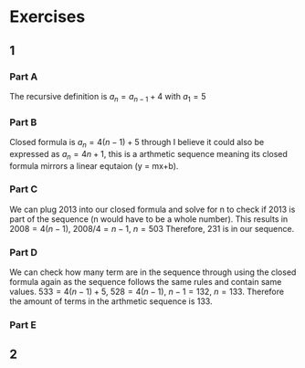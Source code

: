 # Exercises

## 1

### Part A
The recursive definition is $a_n = a_{n-1} + 4$ with $a_1 = 5$

### Part B
Closed formula is $a_n = 4(n - 1) + 5$ through I believe it could also be expressed as $a_n = 4n+1$, this is a arthmetic sequence meaning its closed formula mirrors a linear equtaion (y = mx+b).

### Part C
We can plug 2013 into our closed formula and solve for n to check if 2013 is part of the sequence (n would have to be a whole number). This results in $2008 = 4(n-1)$, $2008/4 = n-1$, $n = 503$ Therefore, 231 is in our sequence.

### Part D
We can check how many term are in the sequence through using the closed formula again as the sequence follows the same rules and contain same values. $533 = 4(n-1)+5$, $528 = 4(n-1)$, $n-1 = 132$, $n = 133$. Therefore the amount of terms in the arthmetic sequence is 133.
### Part E

## 2
